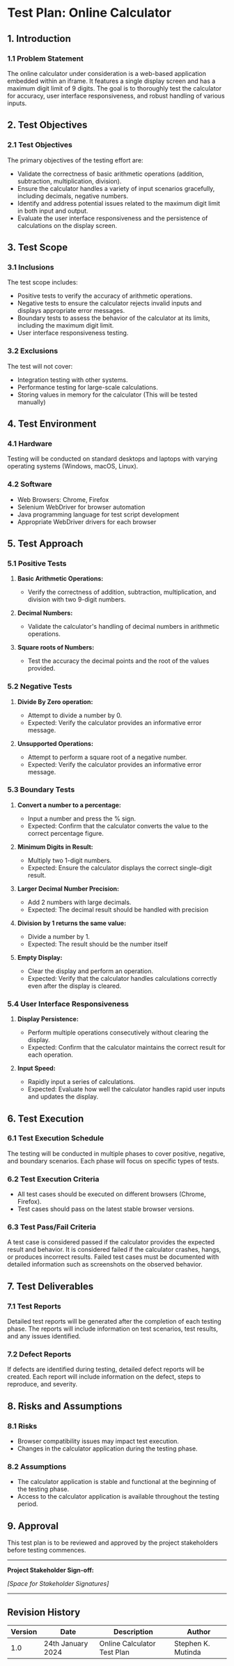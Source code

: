 # Test Plan: Online Calculator

## 1. Introduction

### 1.1 Problem Statement
The online calculator under consideration is a web-based application embedded within an iframe. It features a single display screen and has a maximum digit limit of 9 digits. The goal is to thoroughly test the calculator for accuracy, user interface responsiveness, and robust handling of various inputs.

## 2. Test Objectives

### 2.1 Test Objectives
The primary objectives of the testing effort are:
- Validate the correctness of basic arithmetic operations (addition, subtraction, multiplication, division).
- Ensure the calculator handles a variety of input scenarios gracefully, including decimals, negative numbers.
- Identify and address potential issues related to the maximum digit limit in both input and output.
- Evaluate the user interface responsiveness and the persistence of calculations on the display screen.

## 3. Test Scope

### 3.1 Inclusions
The test scope includes:
- Positive tests to verify the accuracy of arithmetic operations.
- Negative tests to ensure the calculator rejects invalid inputs and displays appropriate error messages.
- Boundary tests to assess the behavior of the calculator at its limits, including the maximum digit limit.
- User interface responsiveness testing.

### 3.2 Exclusions
The test will not cover:
- Integration testing with other systems.
- Performance testing for large-scale calculations.
- Storing values in memory for the calculator (This will be tested manually)

## 4. Test Environment

### 4.1 Hardware
Testing will be conducted on standard desktops and laptops with varying operating systems (Windows, macOS, Linux).

### 4.2 Software
- Web Browsers: Chrome, Firefox
- Selenium WebDriver for browser automation
- Java programming language for test script development
- Appropriate WebDriver drivers for each browser

## 5. Test Approach

### 5.1 Positive Tests

1. **Basic Arithmetic Operations:**
    - Verify the correctness of addition, subtraction, multiplication, and division with two 9-digit numbers.

2. **Decimal Numbers:**
    - Validate the calculator's handling of decimal numbers in arithmetic operations.

3. **Square roots of Numbers:**
    - Test the accuracy the decimal points and the root of the values provided.

### 5.2 Negative Tests

1. **Divide By Zero operation:**
    - Attempt to divide a number by 0.
    - Expected: Verify the calculator provides an informative error message.

2. **Unsupported Operations:**
    - Attempt to perform a square root of a negative number.
    - Expected: Verify the calculator provides an informative error message.

### 5.3 Boundary Tests

1. **Convert a number to a percentage:**
    - Input a number and press the % sign.
    - Expected: Confirm that the calculator converts the value to the correct percentage figure.

2. **Minimum Digits in Result:**
    - Multiply two 1-digit numbers.
    - Expected: Ensure the calculator displays the correct single-digit result.

3. **Larger Decimal Number Precision:**
    - Add 2 numbers with large decimals.
    - Expected: The decimal result should be handled with precision

4. **Division by 1 returns the same value:**
    - Divide a number by 1.
    - Expected: The result should be the number itself

5. **Empty Display:**
    - Clear the display and perform an operation.
    - Expected: Verify that the calculator handles calculations correctly even after the display is cleared.

### 5.4 User Interface Responsiveness

1. **Display Persistence:**
    - Perform multiple operations consecutively without clearing the display.
    - Expected: Confirm that the calculator maintains the correct result for each operation.

2. **Input Speed:**
    - Rapidly input a series of calculations.
    - Expected: Evaluate how well the calculator handles rapid user inputs and updates the display.

## 6. Test Execution

### 6.1 Test Execution Schedule
The testing will be conducted in multiple phases to cover positive, negative, and boundary scenarios. Each phase will focus on specific types of tests.

### 6.2 Test Execution Criteria
- All test cases should be executed on different browsers (Chrome, Firefox).
- Test cases should pass on the latest stable browser versions.

### 6.3 Test Pass/Fail Criteria
A test case is considered passed if the calculator provides the expected result and behavior. It is considered failed if the calculator crashes, hangs, or produces incorrect results. Failed test cases must be documented with detailed information such as screenshots on the observed behavior.

## 7. Test Deliverables

### 7.1 Test Reports
Detailed test reports will be generated after the completion of each testing phase. The reports will include information on test scenarios, test results, and any issues identified.

### 7.2 Defect Reports
If defects are identified during testing, detailed defect reports will be created. Each report will include information on the defect, steps to reproduce, and severity.

## 8. Risks and Assumptions

### 8.1 Risks
- Browser compatibility issues may impact test execution.
- Changes in the calculator application during the testing phase.

### 8.2 Assumptions
- The calculator application is stable and functional at the beginning of the testing phase.
- Access to the calculator application is available throughout the testing period.

## 9. Approval

This test plan is to be reviewed and approved by the project stakeholders before testing commences.

---

**Project Stakeholder Sign-off:**

*[Space for Stakeholder Signatures]*

---

## Revision History

| Version | Date              | Description                 | Author             |
|---------|-------------------|-----------------------------|--------------------|
| 1.0     | 24th January 2024 | Online Calculator Test Plan | Stephen K. Mutinda |